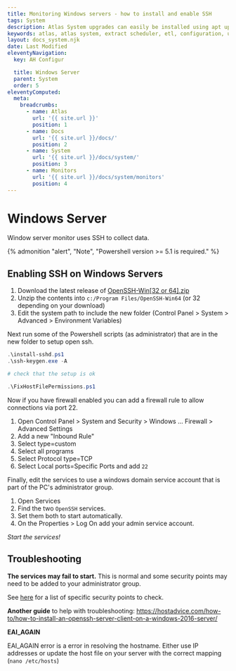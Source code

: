 ```yaml
---
title: Monitoring Windows servers - how to install and enable SSH
tags: System
description: Atlas System upgrades can easily be installed using apt update and apt install commands. Take a backup before configuring.
keywords: atlas, atlas system, extract scheduler, etl, configuration, ubuntu server
layout: docs_system.njk
date: Last Modified
eleventyNavigation:
  key: AH Configur

  title: Windows Server
  parent: System
  order: 5
eleventyComputed:
  meta:
    breadcrumbs:
      - name: Atlas
        url: '{{ site.url }}'
        position: 1
      - name: Docs
        url: '{{ site.url }}/docs/'
        position: 2
      - name: System
        url: '{{ site.url }}/docs/system/'
        position: 3
      - name: Monitors
        url: '{{ site.url }}/docs/system/monitors'
        position: 4
---
```


# Windows Server

Window server monitor uses SSH to collect data.

{% admonition
   "alert",
   "Note",
   "Powershell version >= 5.1 is required."
%}

## Enabling SSH on Windows Servers

1. Download the latest release of [OpenSSH-Win[32 or 64].zip](https://github.com/PowerShell/Win32-OpenSSH/releases)
2. Unzip the contents into `c:/Program Files/OpenSSH-Win64` (or 32 depending on your download)
3. Edit the system path to include the new folder (Control Panel > System > Advanced > Environment Variables)

Next run some of the Powershell scripts (as administrator) that are in the new folder to setup open ssh.

```ps1
.\install-sshd.ps1
.\ssh-keygen.exe -A

# check that the setup is ok

.\FixHostFilePermissions.ps1
```

Now if you have firewall enabled you can add a firewall rule to allow connections via port 22.

1. Open Control Panel > System and Security > Windows ... Firewall > Advanced Settings
2. Add a new "Inbound Rule"
3. Select type=custom
4. Select all programs
5. Select Protocol type=TCP
6. Select Local ports=Specific Ports and add `22`

Finally, edit the services to use a windows domain service account that is part of the PC's administrator group.

1. Open Services
2. Find the two `OpenSSH` services.
3. Set them both to start automatically.
4. On the Properties > Log On add your admin service account.

_Start the services!_

## Troubleshooting

**The services may fail to start.** This is normal and some security points may need to be added to your administrator group.

See [here](https://github.com/PowerShell/Win32-OpenSSH/issues/1824) for a list of specific security points to check.

**Another guide** to help with troubleshooting: https://hostadvice.com/how-to/how-to-install-an-openssh-server-client-on-a-windows-2016-server/

**EAI_AGAIN**

EAI_AGAIN error is a error in resolving the hostname. Either use IP addresses or update the host file on your server with the correct mapping (`nano /etc/hosts`)

